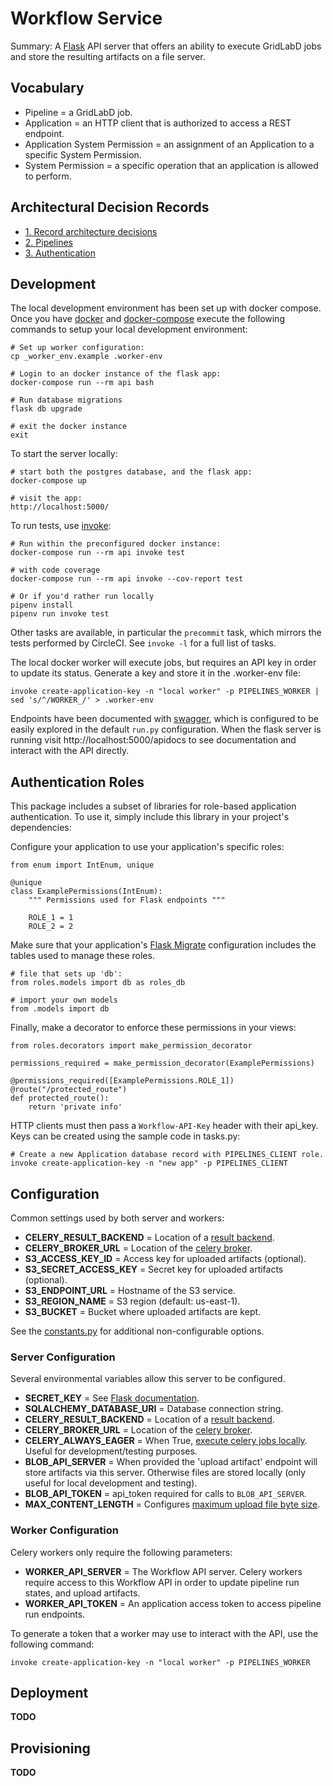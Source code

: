 # Workflow Service

Summary: A [Flask](https://flask.palletsprojects.com/en/1.1.x/) API server that
offers an ability to execute GridLabD jobs and store the resulting artifacts on
a file server.

## Vocabulary

 * Pipeline = a GridLabD job.
 * Application = an HTTP client that is authorized to access a REST endpoint.
 * Application System Permission = an assignment of an Application to a specific System Permission.
 * System Permission = a specific operation that an application is allowed to perform.

## Architectural Decision Records

 * [1. Record architecture decisions](docs/adr/0001-record-architecture-decisions.md)
 * [2. Pipelines](docs/adr/0002-pipelines.md)
 * [3. Authentication](docs/adr/0003-authentication.md)

## Development

The local development environment has been set up with docker compose. Once you
have [docker](https://docs.docker.com/get-docker/) and [docker-compose](https://docs.docker.com/compose/install/) execute the following commands to setup your local development environment:

    # Set up worker configuration:
    cp _worker_env.example .worker-env

    # Login to an docker instance of the flask app:
    docker-compose run --rm api bash

    # Run database migrations
    flask db upgrade

    # exit the docker instance
    exit

To start the server locally:

    # start both the postgres database, and the flask app:
    docker-compose up

    # visit the app:
    http://localhost:5000/

To run tests, use [invoke](https://pyinvoke.org):

    # Run within the preconfigured docker instance:
    docker-compose run --rm api invoke test

    # with code coverage
    docker-compose run --rm api invoke --cov-report test

    # Or if you'd rather run locally
    pipenv install
    pipenv run invoke test

Other tasks are available, in particular the `precommit` task, which mirrors the
tests performed by CircleCI. See `invoke -l` for a full list of tasks.

The local docker worker will execute jobs, but requires an API key in order to
update its status. Generate a key and store it in the .worker-env file:

    invoke create-application-key -n "local worker" -p PIPELINES_WORKER | sed 's/^/WORKER_/' > .worker-env

Endpoints have been documented with [swagger](https://swagger.io/blog/news/whats-new-in-openapi-3-0/), which is configured to be easily explored in the default `run.py` configuration. When the flask server is running visit http://localhost:5000/apidocs to see documentation and interact with the API directly.

## Authentication Roles

This package includes a subset of libraries for role-based application
authentication. To use it, simply include this library in your project's
dependencies:

Configure your application to use your application's specific roles:

    from enum import IntEnum, unique

    @unique
    class ExamplePermissions(IntEnum):
        """ Permissions used for Flask endpoints """

        ROLE_1 = 1
        ROLE_2 = 2

Make sure that your application's [Flask Migrate](https://flask-migrate.readthedocs.io/en/latest/) configuration includes the tables used to manage these roles.

    # file that sets up 'db':
    from roles.models import db as roles_db

    # import your own models
    from .models import db

Finally, make a decorator to enforce these permissions in your views:

    from roles.decorators import make_permission_decorator

    permissions_required = make_permission_decorator(ExamplePermissions)

    @permissions_required([ExamplePermissions.ROLE_1])
    @route("/protected_route")
    def protected_route():
        return 'private info'


HTTP clients must then pass a `Workflow-API-Key` header with their api_key. Keys can
be created using the sample code in tasks.py:

    # Create a new Application database record with PIPELINES_CLIENT role.
    invoke create-application-key -n "new app" -p PIPELINES_CLIENT

## Configuration

Common settings used by both server and workers:

 * **CELERY_RESULT_BACKEND** = Location of a [result backend](https://docs.celeryproject.org/en/stable/userguide/configuration.html#result-backend).
 * **CELERY_BROKER_URL** = Location of the [celery broker](https://docs.celeryproject.org/en/stable/userguide/configuration.html#broker-settings).
 * **S3_ACCESS_KEY_ID** = Access key for uploaded artifacts (optional).
 * **S3_SECRET_ACCESS_KEY** = Secret key for uploaded artifacts (optional).
 * **S3_ENDPOINT_URL** = Hostname of the S3 service.
 * **S3_REGION_NAME** = S3 region (default: us-east-1).
 * **S3_BUCKET** = Bucket where uploaded artifacts are kept.

See the [constants.py](app/constants.py) for additional non-configurable
options.


### Server Configuration

Several environmental variables allow this server to be configured.

 * **SECRET_KEY** = See [Flask documentation](https://flask.palletsprojects.com/en/1.1.x/config/#SECRET_KEY).
 * **SQLALCHEMY_DATABASE_URI** = Database connection string.
 * **CELERY_RESULT_BACKEND** = Location of a [result backend](https://docs.celeryproject.org/en/stable/userguide/configuration.html#result-backend).
 * **CELERY_BROKER_URL** = Location of the [celery broker](https://docs.celeryproject.org/en/stable/userguide/configuration.html#broker-settings).
 * **CELERY_ALWAYS_EAGER** = When True, [execute celery jobs locally](https://docs.celeryproject.org/en/stable/userguide/configuration.html#std:setting-task_always_eager). Useful for development/testing purposes.
 * **BLOB_API_SERVER** = When provided the 'upload artifact' endpoint will store
     artifacts via this server. Otherwise files are stored locally (only useful
     for local development and testing).
 * **BLOB_API_TOKEN** = api_token required for calls to `BLOB_API_SERVER`.
 * **MAX_CONTENT_LENGTH** = Configures [maximum upload file byte size](https://flask.palletsprojects.com/en/1.1.x/config/#MAX_CONTENT_LENGTH).

### Worker Configuration

Celery workers only require the following parameters:
 * **WORKER_API_SERVER** = The Workflow API server. Celery workers require access to this Workflow API in
     order to update pipeline run states, and upload artifacts.
 * **WORKER_API_TOKEN** = An application access token to access pipeline run
     endpoints.

To generate a token that a worker may use to interact with the API, use the
following command:

    invoke create-application-key -n "local worker" -p PIPELINES_WORKER

## Deployment

**TODO**

## Provisioning

**TODO**
